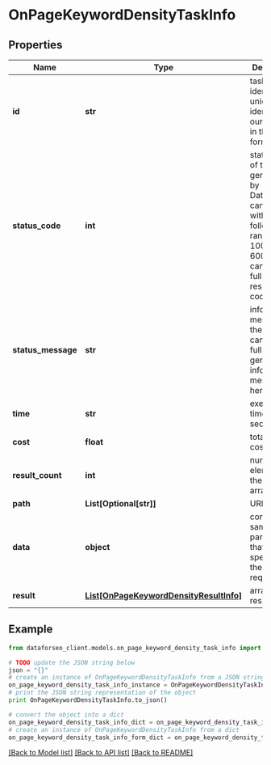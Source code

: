 # OnPageKeywordDensityTaskInfo


## Properties

Name | Type | Description | Notes
------------ | ------------- | ------------- | -------------
**id** | **str** | task identifier unique task identifier in our system in the UUID format | [optional] 
**status_code** | **int** | status code of the task generated by DataForSEO, can be within the following range: 10000-60000 you can find the full list of the response codes here | [optional] 
**status_message** | **str** | informational message of the task you can find the full list of general informational messages here | [optional] 
**time** | **str** | execution time, seconds | [optional] 
**cost** | **float** | total tasks cost, USD | [optional] 
**result_count** | **int** | number of elements in the result array | [optional] 
**path** | **List[Optional[str]]** | URL path | [optional] 
**data** | **object** | contains the same parameters that you specified in the POST request | [optional] 
**result** | [**List[OnPageKeywordDensityResultInfo]**](OnPageKeywordDensityResultInfo.md) | array of results | [optional] 

## Example

```python
from dataforseo_client.models.on_page_keyword_density_task_info import OnPageKeywordDensityTaskInfo

# TODO update the JSON string below
json = "{}"
# create an instance of OnPageKeywordDensityTaskInfo from a JSON string
on_page_keyword_density_task_info_instance = OnPageKeywordDensityTaskInfo.from_json(json)
# print the JSON string representation of the object
print OnPageKeywordDensityTaskInfo.to_json()

# convert the object into a dict
on_page_keyword_density_task_info_dict = on_page_keyword_density_task_info_instance.to_dict()
# create an instance of OnPageKeywordDensityTaskInfo from a dict
on_page_keyword_density_task_info_form_dict = on_page_keyword_density_task_info.from_dict(on_page_keyword_density_task_info_dict)
```
[[Back to Model list]](../README.md#documentation-for-models) [[Back to API list]](../README.md#documentation-for-api-endpoints) [[Back to README]](../README.md)


